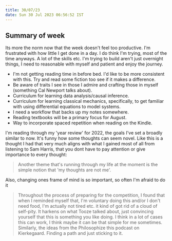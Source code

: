 ```yaml
---
title: 30/07/23
date: Sun 30 Jul 2023 06:56:52 IST
---
```


## Summary of week

Its more the norm now that the week doesn't feel too productive. I'm frustrated with how little I get done in a day. I
do think I'm trying, most of the time anyways. A lot of the skills etc. I'm trying to build aren't just overnight
things, I need to reasonable with myself and patient and enjoy the journey.

* I'm not getting reading time in before bed. I'd like to be more consistent with this. Try and read some fiction too
  see if it makes a difference.
* Be aware of traits I see in those I admire and crafting those in myself (something Cal Newport talks about).
* Curriculum for learning data analysis/causal inference.
* Curriculum for learning classical mechanics, specifically, to get familiar with using differential equations to model
  systems.
* I need a workflow that backs up my notes somewhere.
* Reading textbooks will be a primary focus for August.
* Way to incorporate spaced repetition when reading on the Kindle.

I'm reading through my 'year review' for 2022, the goals I've set a broadly similar to now. It's funny how some thoughts
can seem novel. Like this is a thought I had that very much aligns with what I gained most of all from listening to Sam
Harris, that you dont have to pay attention or give importance to every thought:

> Another theme that's running through my life at the moment is the simple notion that 'my thoughts are not me'.

Also, changing ones frame of mind is so important, so often I'm afraid to do it

> Throughout the process of preparing for the competition, I found that when I reminded myself that, I'm voluntary doing
this and/or I don't need food, I'm actually not tired etc. it kind of got rid of a cloud of self-pity. It harkens on
what Tooze talked about, just convincing yourself that this is something you like doing. I think in a lot of cases this
can work, I think maybe it can be that simple for me sometimes. Similarly, the ideas from the Philosophize this podcast
on Kierkegaard. Finding a path and just sticking to it.

